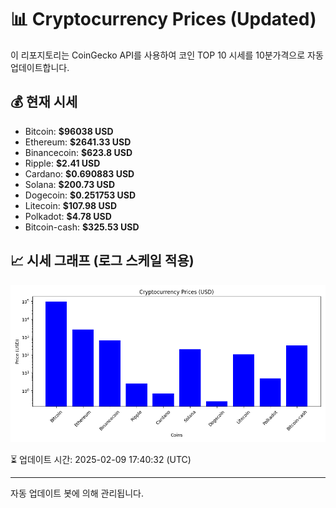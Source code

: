 
# 📊 Cryptocurrency Prices (Updated)

이 리포지토리는 CoinGecko API를 사용하여 코인 TOP 10 시세를 10분가격으로 자동 업데이트합니다.

## 💰 현재 시세
- Bitcoin: **$96038 USD**
- Ethereum: **$2641.33 USD**
- Binancecoin: **$623.8 USD**
- Ripple: **$2.41 USD**
- Cardano: **$0.690883 USD**
- Solana: **$200.73 USD**
- Dogecoin: **$0.251753 USD**
- Litecoin: **$107.98 USD**
- Polkadot: **$4.78 USD**
- Bitcoin-cash: **$325.53 USD**

## 📈 시세 그래프 (로그 스케일 적용)
![Crypto Prices](crypto_prices.png)

⏳ 업데이트 시간: 2025-02-09 17:40:32 (UTC)

---
자동 업데이트 봇에 의해 관리됩니다.

